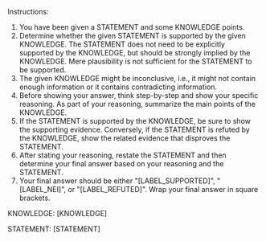 Instructions:
1. You have been given a STATEMENT and some KNOWLEDGE points.
2. Determine whether the given STATEMENT is supported by the given KNOWLEDGE. The STATEMENT does not need to be explicitly supported by the KNOWLEDGE, but should be strongly implied by the KNOWLEDGE. Mere plausibility is not sufficient for the STATEMENT to be supported.
3. The given KNOWLEDGE might be inconclusive, i.e., it might not contain enough information or it contains contradicting information.
4. Before showing your answer, think step-by-step and show your specific reasoning. As part of your reasoning, summarize the main points of the KNOWLEDGE.
5. If the STATEMENT is supported by the KNOWLEDGE, be sure to show the supporting evidence. Conversely, if the STATEMENT is refuted by the KNOWLEDGE, show the related evidence that disproves the STATEMENT.
6. After stating your reasoning, restate the STATEMENT and then determine your final answer based on your reasoning and the STATEMENT.
7. Your final answer should be either "[LABEL_SUPPORTED]", "[LABEL_NEI]", or "[LABEL_REFUTED]". Wrap your final answer in square brackets.

KNOWLEDGE:
[KNOWLEDGE]

STATEMENT:
[STATEMENT]